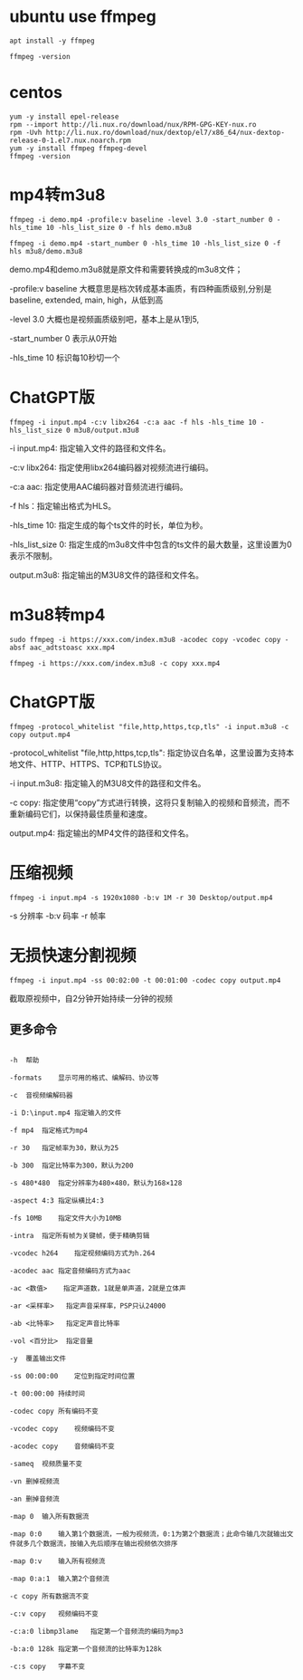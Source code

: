 # ubuntu use ffmpeg

```
apt install -y ffmpeg
```

```
ffmpeg -version
```

# centos

```
yum -y install epel-release
rpm --import http://li.nux.ro/download/nux/RPM-GPG-KEY-nux.ro
rpm -Uvh http://li.nux.ro/download/nux/dextop/el7/x86_64/nux-dextop-release-0-1.el7.nux.noarch.rpm
yum -y install ffmpeg ffmpeg-devel
ffmpeg -version
```

# mp4转m3u8

```
ffmpeg -i demo.mp4 -profile:v baseline -level 3.0 -start_number 0 -hls_time 10 -hls_list_size 0 -f hls demo.m3u8
```
```
ffmpeg -i demo.mp4 -start_number 0 -hls_time 10 -hls_list_size 0 -f hls m3u8/demo.m3u8
```

demo.mp4和demo.m3u8就是原文件和需要转换成的m3u8文件；

-profile:v baseline 大概意思是档次转成基本画质，有四种画质级别,分别是baseline, extended, main, high，从低到高

-level 3.0 大概也是视频画质级别吧，基本上是从1到5,

-start_number 0 表示从0开始

-hls_time 10 标识每10秒切一个

# ChatGPT版
```
ffmpeg -i input.mp4 -c:v libx264 -c:a aac -f hls -hls_time 10 -hls_list_size 0 m3u8/output.m3u8
```
-i input.mp4: 指定输入文件的路径和文件名。

-c:v libx264: 指定使用libx264编码器对视频流进行编码。

-c:a aac: 指定使用AAC编码器对音频流进行编码。

-f hls：指定输出格式为HLS。

-hls_time 10: 指定生成的每个ts文件的时长，单位为秒。

-hls_list_size 0: 指定生成的m3u8文件中包含的ts文件的最大数量，这里设置为0表示不限制。

output.m3u8: 指定输出的M3U8文件的路径和文件名。


# m3u8转mp4

```
sudo ffmpeg -i https://xxx.com/index.m3u8 -acodec copy -vcodec copy -absf aac_adtstoasc xxx.mp4
```
```
ffmpeg -i https://xxx.com/index.m3u8 -c copy xxx.mp4
```

# ChatGPT版
```
ffmpeg -protocol_whitelist "file,http,https,tcp,tls" -i input.m3u8 -c copy output.mp4
```
-protocol_whitelist "file,http,https,tcp,tls": 指定协议白名单，这里设置为支持本地文件、HTTP、HTTPS、TCP和TLS协议。

-i input.m3u8: 指定输入的M3U8文件的路径和文件名。

-c copy: 指定使用“copy”方式进行转换，这将只复制输入的视频和音频流，而不重新编码它们，以保持最佳质量和速度。

output.mp4: 指定输出的MP4文件的路径和文件名。


# 压缩视频
```
ffmpeg -i input.mp4 -s 1920x1080 -b:v 1M -r 30 Desktop/output.mp4
```
-s 分辨率
-b:v 码率
-r 帧率

# 无损快速分割视频
```
ffmpeg -i input.mp4 -ss 00:02:00 -t 00:01:00 -codec copy output.mp4
```
截取原视频中，自2分钟开始持续一分钟的视频

## 更多命令

```

-h	帮助

-formats	显示可用的格式、编解码、协议等

-c	音视频编解码器

-i D:\input.mp4	指定输入的文件

-f mp4	指定格式为mp4

-r 30	指定帧率为30，默认为25

-b 300	指定比特率为300，默认为200

-s 480*480	指定分辨率为480×480，默认为168×128

-aspect 4:3	指定纵横比4:3

-fs 10MB	指定文件大小为10MB

-intra	指定所有帧为关键帧，便于精确剪辑

-vcodec h264	指定视频编码方式为h.264

-acodec aac	指定音频编码方式为aac

-ac <数值>	指定声道数，1就是单声道，2就是立体声

-ar <采样率>	指定声音采样率，PSP只认24000

-ab <比特率>	指定定声音比特率

-vol <百分比>	指定音量

-y	覆盖输出文件

-ss 00:00:00	定位到指定时间位置

-t 00:00:00	持续时间

-codec copy	所有编码不变

-vcodec copy	视频编码不变

-acodec copy	音频编码不变

-sameq	视频质量不变

-vn	删掉视频流

-an	删掉音频流

-map 0	输入所有数据流

-map 0:0	输入第1个数据流，一般为视频流，0:1为第2个数据流；此命令输几次就输出文件就多几个数据流，按输入先后顺序在输出视频依次排序

-map 0:v	输入所有视频流

-map 0:a:1	输入第2个音频流

-c copy	所有数据流不变

-c:v copy	视频编码不变

-c:a:0 libmp3lame	指定第一个音频流的编码为mp3

-b:a:0 128k	指定第一个音频流的比特率为128k

-c:s copy	字幕不变
```
